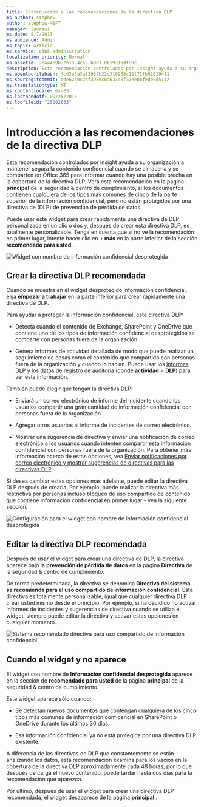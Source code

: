 ```yaml
---
title: Introducción a las recomendaciones de la directiva DLP
ms.author: stephow
author: stephow-MSFT
manager: laurawi
ms.date: 8/7/2017
ms.audience: Admin
ms.topic: article
ms.service: o365-administration
localization_priority: Normal
ms.assetid: 2ea4459b-cb13-4ce2-b9d1-0619316df88c
description: Esta recomendación controlados por insight ayuda a su organización a mantener segura la contenido confidencial cuando se almacena y se comparten en Office 365 para informar cuando hay una posible brecha en la cobertura de la directiva DLP. Verá esta recomendación en la página principal de la seguridad &amp; centro de cumplimiento, si los documentos contienen cualquiera de los tipos más comunes de cinco de la parte superior de la información confidencial, pero no están protegidos por una directiva de DLP.
ms.openlocfilehash: fcd3a5a3a12932b22c310938c12f71fb01019411
ms.sourcegitcommit: ede6230c2df398dc0a633e8f32ee0bfede0d5142
ms.translationtype: MT
ms.contentlocale: es-ES
ms.lasthandoff: 09/25/2018
ms.locfileid: "25002633"
---
```

# <a name="get-started-with-dlp-policy-recommendations"></a>Introducción a las recomendaciones de la directiva DLP

Esta recomendación controlados por insight ayuda a su organización a mantener segura la contenido confidencial cuando se almacena y se comparten en Office 365 para informar cuando hay una posible brecha en la cobertura de la directiva DLP. Verá esta recomendación en la página **principal** de la seguridad &amp; centro de cumplimiento, si los documentos contienen cualquiera de los tipos más comunes de cinco de la parte superior de la información confidencial, pero no están protegidos por una directiva de (DLP) de prevención de pérdida de datos. 
  
Puede usar este widget para crear rápidamente una directiva de DLP personalizada en un clic o dos y, después de crear esta directiva DLP, es totalmente personalizable. Tenga en cuenta que si no ve la recomendación en primer lugar, intente hacer clic en **+ más** en la parte inferior de la sección **recomendado para usted** . 
  
![Widget con nombre de información confidencial desprotegida](media/91bc04d2-6eff-4294-8b73-b2d56d26ffc4.png)
  
## <a name="create-the-recommended-dlp-policy"></a>Crear la directiva DLP recomendada

Cuando se muestra en el widget desprotegido información confidencial, elija **empezar a trabajar** en la parte inferior para crear rápidamente una directiva de DLP. 
  
Para ayudar a proteger la información confidencial, esta directiva DLP:
  
- Detecta cuando el contenido de Exchange, SharePoint y OneDrive que contiene uno de los tipos de información confidencial desprotegidos se comparte con personas fuera de la organización.
    
- Genera informes de actividad detallada de modo que puede realizar un seguimiento de cosas como el contenido que compartido con personas fuera de la organización y cuando lo hacían. Puede usar los [informes DLP](view-the-dlp-reports.md) y los [datos de registro de auditoría](search-the-audit-log-in-security-and-compliance.md) (donde **actividad** = **DLP**) para ver esta información.
    
También puede elegir que tengan la directiva DLP:
  
- Enviará un correo electrónico de informe del incidente cuando los usuarios compartir una gran cantidad de información confidencial con personas fuera de la organización.
    
- Agregar otros usuarios al informe de incidentes de correo electrónico.
    
- Mostrar una sugerencia de directiva y enviar una notificación de correo electrónico a los usuarios cuando intenten compartir esta información confidencial con personas fuera de la organización. Para obtener más información acerca de estas opciones, vea [Enviar notificaciones por correo electrónico y mostrar sugerencias de directivas para las directivas DLP](use-notifications-and-policy-tips.md).
    
Si desea cambiar estas opciones más adelante, puede editar la directiva DLP después de crearla. Por ejemplo, puede realizar la directiva más restrictiva por personas incluso bloqueo de uso compartido de contenido que contiene información confidencial en primer lugar - vea la siguiente sección.
  
![Configuración para el widget con nombre de información confidencial desprotegida](media/b6106cbd-1bed-4582-aaef-b678de470c9b.png)
  
## <a name="edit-the-recommended-dlp-policy"></a>Editar la directiva DLP recomendada

Después de usar el widget para crear una directiva de DLP, la directiva aparece bajo la **prevención de pérdida de datos** en la página **Directiva** de la seguridad &amp; centro de cumplimiento. 
  
De forma predeterminada, la directiva se denomina **Directiva del sistema se recomienda para el uso compartido de información confidencial**. Esta directiva es totalmente personalizable, igual que cualquier directiva DLP crear usted mismo desde el principio. Por ejemplo, si ha decidido no activar informes de incidentes y sugerencias de directiva cuando se utiliza el widget, siempre puede editar la directiva y activar estas opciones en cualquier momento.
  
![Sistema recomendado directiva para uso compartido de información confidencial](media/2fc49f25-ec25-4433-add4-d60f73888f13.png)
  
## <a name="when-the-widget-does-and-does-not-appear"></a>Cuando el widget y no aparece

El widget con nombre de **Información confidencial desprotegida** aparece en la sección de **recomendado para usted** de la página **principal** de la seguridad &amp; centro de cumplimiento. 
  
Este widget aparece sólo cuando:
  
- Se detectan nuevos documentos que contengan cualquiera de los cinco tipos más comunes de información confidencial en SharePoint o OneDrive durante los últimos 30 días.
    
- Esa información confidencial ya no está protegida por una directiva DLP existente.
    
A diferencia de las directivas de DLP que constantemente se están analizando los datos, esta recomendación examina para los vacíos en la cobertura de la directiva DLP aproximadamente cada 48 horas, por lo que después de carga el nuevo contenido, puede tardar hasta dos días para la recomendación que aparezca.
  
Por último, después de usar el widget para crear una directiva DLP recomendada, el widget desaparece de la página **principal** . 
  

